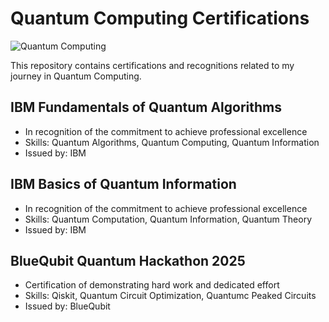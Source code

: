 # Quantum Computing Certifications
![Quantum Computing](https://img.shields.io/badge/Quantum_Computing-Certifications-FF5F15)

This repository contains certifications and recognitions related to my journey in Quantum Computing.

## IBM Fundamentals of Quantum Algorithms
- In recognition of the commitment to achieve professional excellence
- Skills: Quantum Algorithms, Quantum Computing, Quantum Information
- Issued by: IBM

## IBM Basics of Quantum Information
- In recognition of the commitment to achieve professional excellence
- Skills: Quantum Computation, Quantum Information, Quantum Theory
- Issued by: IBM

## BlueQubit Quantum Hackathon 2025
- Certification of demonstrating hard work and dedicated effort
- Skills: Qiskit, Quantum Circuit Optimization, Quantumc Peaked Circuits
- Issued by: BlueQubit


